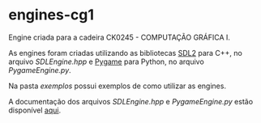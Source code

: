 # engines-cg1

Engine criada para a cadeira CK0245 - COMPUTAÇÃO GRÁFICA I.

As engines foram criadas utilizando as bibliotecas <a href='https://www.libsdl.org/'>SDL2</a> para C++, no arquivo _SDLEngine.hpp_ e <a href='https://www.pygame.org/'>Pygame</a> para Python, no arquivo _PygameEngine.py_.

Na pasta _exemplos_ possui exemplos de como utilizar as engines.

A documentação dos arquivos _SDLEngine.hpp_ e _PygameEngine.py_ estão disponível <a href='engines-cg1.github.io'>aqui</a>.